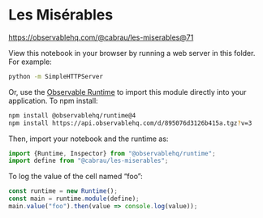 # Les Misérables

https://observablehq.com/@cabrau/les-miserables@71

View this notebook in your browser by running a web server in this folder. For
example:

~~~sh
python -m SimpleHTTPServer
~~~

Or, use the [Observable Runtime](https://github.com/observablehq/runtime) to
import this module directly into your application. To npm install:

~~~sh
npm install @observablehq/runtime@4
npm install https://api.observablehq.com/d/895076d3126b415a.tgz?v=3
~~~

Then, import your notebook and the runtime as:

~~~js
import {Runtime, Inspector} from "@observablehq/runtime";
import define from "@cabrau/les-miserables";
~~~

To log the value of the cell named “foo”:

~~~js
const runtime = new Runtime();
const main = runtime.module(define);
main.value("foo").then(value => console.log(value));
~~~
